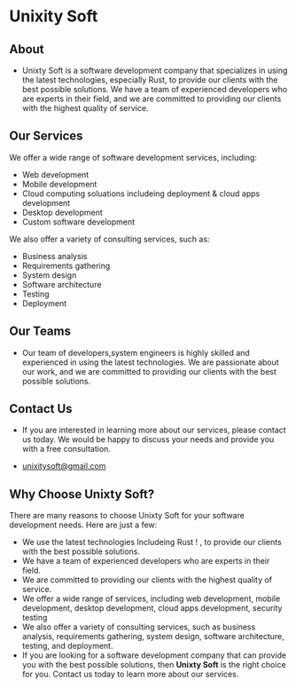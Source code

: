 # Unixity Soft

## About 

- Unixty Soft is a software development company that specializes in using the latest technologies, especially Rust, to provide our clients with the best possible solutions. We have a team of experienced developers who are experts in their field, and we are committed to providing our clients with the highest quality of service.

## Our Services

We offer a wide range of software development services, including:

- Web development
- Mobile development
- Cloud computing soluations includeing deployment & cloud apps development
- Desktop development
- Custom software development


We also offer a variety of consulting services, such as:

- Business analysis
- Requirements gathering
- System design
- Software architecture
- Testing
- Deployment

## Our Teams 

- Our team of developers,system engineers is highly skilled and experienced in using the latest technologies. We are passionate about our work, and we are committed to providing our clients with the best possible solutions.


## Contact Us

- If you are interested in learning more about our services, please contact us today. We would be happy to discuss your needs and provide you with a free consultation.

- unixitysoft@gmail.com

## Why Choose Unixty Soft?

 There are many reasons to choose Unixty Soft for your software development needs. Here are just a few:

- We use the latest technologies Includeing Rust ! , to provide our clients with the best possible solutions.
- We have a team of experienced developers who are experts in their field.
- We are committed to providing our clients with the highest quality of service.
- We offer a wide range of services, including web development, mobile development, desktop development, cloud apps development, security testing  
-  We also offer a variety of consulting services, such as business analysis, requirements gathering, system design, software architecture, testing, and deployment.
- If you are looking for a software development company that can provide you with the best possible solutions, then **Unixty Soft** is the right choice for you. Contact us today to learn more about our services.
